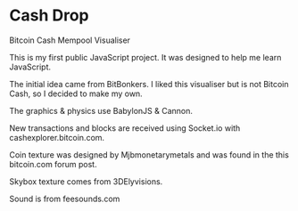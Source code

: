 # Cash Drop
Bitcoin Cash Mempool Visualiser

This is my first public JavaScript project. It was designed to help me learn JavaScript.

The initial idea came from BitBonkers. I liked this visualiser but is not Bitcoin Cash, so I decided to make my own.

The graphics & physics use BabylonJS & Cannon.

New transactions and blocks are received using Socket.io with cashexplorer.bitcoin.com.

Coin texture was designed by Mjbmonetarymetals and was found in the this bitcoin.com forum post.

Skybox texture comes from 3DElyvisions.

Sound is from feesounds.com
